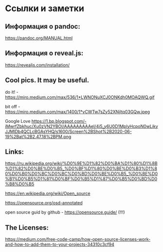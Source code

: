 # Ссылки и заметки

## Информация о pandoc:
https://pandoc.org/MANUAL.html

## Информация о reveal.js:
https://revealjs.com/installation/

## Cool pics. It may be useful.
do it! - https://miro.medium.com/max/536/1*LWNONuXCJ0ONKdh0MOAQWQ.gif

bit off - https://miro.medium.com/max/1400/1*vCWTw7sZy52XNjltq03GQw.jpeg

Google Love https://1.bp.blogspot.com/-iMwrfZbkhuc/Xu0zVN2YBOI/AAAAAAAAAeI/4i5_y6U0D1MplyHcpoN0wLikyJJMlDb4QCLcBGAsYHQ/s1600/Screen%2BShot%2B2020-06-19%2Bat%2B2.47.18%2BPM.png

## Links:

https://ru.wikipedia.org/wiki/%D0%9E%D1%82%D0%BA%D1%80%D1%8B%D1%82%D0%BE%D0%B5_%D0%BF%D1%80%D0%BE%D0%B3%D1%80%D0%B0%D0%BC%D0%BC%D0%BD%D0%BE%D0%B5_%D0%BE%D0%B1%D0%B5%D1%81%D0%BF%D0%B5%D1%87%D0%B5%D0%BD%D0%B8%D0%B5

https://en.wikipedia.org/wiki/Open_source

https://opensource.org/osd-annotated

open source guid by github - https://opensource.guide/ (!!!)



## The Licenses:

https://medium.com/free-code-camp/how-open-source-licenses-work-and-how-to-add-them-to-your-projects-34310c3cf94

